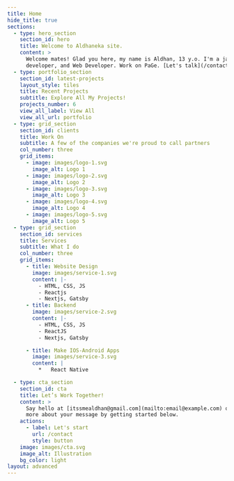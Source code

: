 ```yaml
---
title: Home
hide_title: true
sections:
  - type: hero_section
    section_id: hero
    title: Welcome to Aldhaneka site.
    content: >
      Welcome mates! Glad you here, my name is Aldhan, 13 y.o. I'm a javascript
      developer, and Web Developer. Work on PaGe. [Let's talk](/contact/).
  - type: portfolio_section
    section_id: latest-projects
    layout_style: tiles
    title: Recent Projects
    subtitle: Explore All My Projects!
    projects_number: 6
    view_all_label: View All
    view_all_url: portfolio
  - type: grid_section
    section_id: clients
    title: Work On
    subtitle: A few of the companies we're proud to call partners
    col_number: three
    grid_items:
      - image: images/logo-1.svg
        image_alt: Logo 1
      - image: images/logo-2.svg
        image_alt: Logo 2
      - image: images/logo-3.svg
        image_alt: Logo 3
      - image: images/logo-4.svg
        image_alt: Logo 4
      - image: images/logo-5.svg
        image_alt: Logo 5
  - type: grid_section
    section_id: services
    title: Services
    subtitle: What I do
    col_number: three
    grid_items:
      - title: Website Design
        image: images/service-1.svg
        content: |-
          - HTML, CSS, JS
          - Reactjs
          - Nextjs, Gatsby
      - title: Backend
        image: images/service-2.svg
        content: |-
          - HTML, CSS, JS
          - ReactJS
          - Nextjs, Gatsby

      - title: Make IOS-Android Apps
        image: images/service-3.svg
        content: |
          *   React Native

  - type: cta_section
    section_id: cta
    title: Let’s Work Together!
    content: >
      Say hello at [itssmealdhan@gmail.com](mailto:email@example.com) or tell me
      more about your message by getting started below.
    actions:
      - label: Let's start
        url: /contact
        style: button
    image: images/cta.svg
    image_alt: Illustration
    bg_color: light
layout: advanced
---
```

